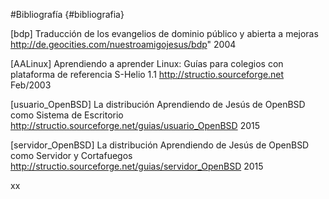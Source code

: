 #Bibliografía {#bibliografia}

[bdp] Traducción de los evangelios de dominio público y abierta a mejoras http://de.geocities.com/nuestroamigojesus/bdp" 2004

[AALinux] Aprendiendo a aprender Linux: Guías para colegios con plataforma de referencia S-Helio 1.1 http://structio.sourceforge.net Feb/2003

[usuario_OpenBSD] La distribución Aprendiendo de Jesús de OpenBSD como Sistema de Escritorio http://structio.sourceforge.net/guias/usuario_OpenBSD 2015

[servidor_OpenBSD] La distribución Aprendiendo de Jesús de OpenBSD como Servidor y Cortafuegos http://structio.sourceforge.net/guias/servidor_OpenBSD 2015

xx
